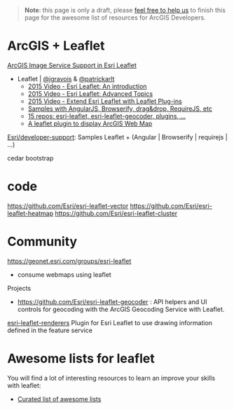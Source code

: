 > **Note**: this page is only a draft, please [feel free to help us](https://github.com/hhkaos/awesome-arcgis#contributions) to finish this page for the awesome list of resources for ArcGIS Developers.

# ArcGIS + Leaflet

[ArcGIS Image Service Support in Esri Leaflet](http://tomwayson.com/2014/08/24/arcgis-image-service-support-in-esri-leaflet/)

* Leaflet | [@jgravois](https://github.com/jgravois) & [@patrickarlt](https://github.com/patrickarlt)
  * [2015 Video - Esri Leaflet: An introduction](http://www.esri.com/videos/watch?videoid=4314&channelid=LegacyVideo&isLegacy=true&title=esri-leaflet:-an-introduction)
  * [2015 Video - Esri Leaflet: Advanced Topics](http://www.esri.com/videos/watch?videoid=4315&channelid=LegacyVideo&isLegacy=true&title=esri-leaflet:-advanced-topics)
  * [2015 Video - Extend Esri Leaflet with Leaflet Plug-ins](http://www.esri.com/videos/watch?videoid=4420&channelid=LegacyVideo&isLegacy=true&title=extend-esri-leaflet-with-leaflet-plug-ins)
  * [Samples with AngularJS, Browserify, drag&drop, RequireJS, etc](https://github.com/Esri/developer-support/tree/gh-pages/web-leaflet)
  * [15 repos: esri-leaflet, esri-leaflet-geocoder, plugins, ...](https://github.com/search?q=org%3AEsri+leaflet)
  * [A leaflet plugin to display ArcGIS Web Map](https://github.com/ynunokawa/L.esri.WebMap)

[Esri/developer-support](https://github.com/Esri/developer-support/tree/gh-pages/web-leaflet): Samples Leaflet + (Angular | Browserify | requirejs | ...)

cedar
bootstrap

# code

https://github.com/Esri/esri-leaflet-vector
https://github.com/Esri/esri-leaflet-heatmap
https://github.com/Esri/esri-leaflet-cluster

# Community
https://geonet.esri.com/groups/esri-leaflet

* consume webmaps using leaflet

Projects
* https://github.com/Esri/esri-leaflet-geocoder : API helpers and UI controls for geocoding with the ArcGIS Geocoding Service with Leaflet.

[esri-leaflet-renderers](https://github.com/Esri/esri-leaflet-renderers)
Plugin for Esri Leaflet to use drawing information defined in the feature service

# Awesome lists for leaflet
You will find a lot of interesting resources to learn an improve your skills
with leaflet:
* [Curated list of awesome lists](https://github.com/sindresorhus/awesome)
